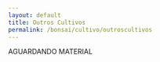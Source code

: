 ```yaml
---
layout: default
title: Outros Cultivos
permalink: /bonsai/cultivo/outroscultivos
---
```


<main class="main">
<p class="paragrafo1">
AGUARDANDO MATERIAL
</p>
</main>
